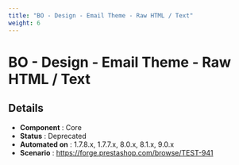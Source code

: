 ```yaml
---
title: "BO - Design - Email Theme - Raw HTML / Text"
weight: 6
---
```


# BO - Design - Email Theme - Raw HTML / Text
## Details
* **Component** : Core
* **Status** : Deprecated
* **Automated on** : 1.7.8.x, 1.7.7.x, 8.0.x, 8.1.x, 9.0.x
* **Scenario** : https://forge.prestashop.com/browse/TEST-941

